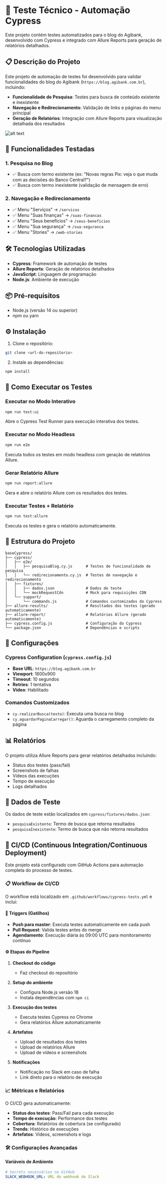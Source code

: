 # 🧪 Teste Técnico - Automação Cypress

Este projeto contém testes automatizados para o blog do Agibank, desenvolvido com Cypress e integrado com Allure Reports para geração de relatórios detalhados.

## 📋 Descrição do Projeto

Este projeto de automação de testes foi desenvolvido para validar funcionalidades do blog do Agibank (`https://blog.agibank.com.br`), incluindo:

- **Funcionalidade de Pesquisa**: Testes para busca de conteúdo existente e inexistente
- **Navegação e Redirecionamento**: Validação de links e páginas do menu principal
- **Geração de Relatórios**: Integração com Allure Reports para visualização detalhada dos resultados

![alt text](image/image.png)

## 🚀 Funcionalidades Testadas

### 1. Pesquisa no Blog
- ✅ Busca com termo existente (ex: "Novas regras Pix: veja o que muda com as decisões do Banco Central?")
- ✅ Busca com termo inexistente (validação de mensagem de erro)

### 2. Navegação e Redirecionamento
- ✅ Menu "Serviços" → `/servicos`
- ✅ Menu "Suas finanças" → `/suas-financas`
- ✅ Menu "Seus benefícios" → `/seus-beneficios`
- ✅ Menu "Sua segurança" → `/sua-seguranca`
- ✅ Menu "Stories" → `/web-stories`

## 🛠️ Tecnologias Utilizadas

- **Cypress**: Framework de automação de testes
- **Allure Reports**: Geração de relatórios detalhados
- **JavaScript**: Linguagem de programação
- **Node.js**: Ambiente de execução

## 📦 Pré-requisitos

- Node.js (versão 14 ou superior)
- npm ou yarn

## ⚙️ Instalação

1. Clone o repositório:
```bash
git clone <url-do-repositorio>
```

2. Instale as dependências:
```bash
npm install
```

## 🎯 Como Executar os Testes

### Executar no Modo Interativo
```bash
npm run test:ui
```
Abre o Cypress Test Runner para execução interativa dos testes.

### Executar no Modo Headless
```bash
npm run e2e
```
Executa todos os testes em modo headless com geração de relatórios Allure.

### Gerar Relatório Allure
```bash
npm run report:allure
```
Gera e abre o relatório Allure com os resultados dos testes.

### Executar Testes + Relatório
```bash
npm run test:allure
```
Executa os testes e gera o relatório automaticamente.

## 📁 Estrutura do Projeto

```
baseCypress/
├── cypress/
│   ├── e2e/
│   │   ├── pesquisaBlog.cy.js      # Testes de funcionalidade de pesquisa
│   │   └── redirecionamento.cy.js  # Testes de navegação e redirecionamento
│   ├── fixtures/
│   │   ├── dados.json              # Dados de teste
│   │   └── mockRequestCdn          # Mock para requisições CDN
│   └── support/
│       └── commands.js             # Comandos customizados do Cypress
├── allure-results/                 # Resultados dos testes (gerado automaticamente)
├── allure-report/                  # Relatórios Allure (gerado automaticamente)
├── cypress.config.js               # Configuração do Cypress
└── package.json                    # Dependências e scripts
```

## 🔧 Configurações

### Cypress Configuration (`cypress.config.js`)
- **Base URL**: `https://blog.agibank.com.br`
- **Viewport**: 1600x900
- **Timeout**: 10 segundos
- **Retries**: 1 tentativa
- **Vídeo**: Habilitado

### Comandos Customizados
- `cy.realizarBusca(texto)`: Executa uma busca no blog
- `cy.aguardarPaginaCarregar()`: Aguarda o carregamento completo da página

## 📊 Relatórios

O projeto utiliza Allure Reports para gerar relatórios detalhados incluindo:
- Status dos testes (pass/fail)
- Screenshots de falhas
- Vídeos das execuções
- Tempo de execução
- Logs detalhados

## 🧪 Dados de Teste

Os dados de teste estão localizados em `cypress/fixtures/dados.json`:
- `pesquisaExistente`: Termo de busca que retorna resultados
- `pesquisaInexistente`: Termo de busca que não retorna resultados

## 🔄 CI/CD (Continuous Integration/Continuous Deployment)

Este projeto está configurado com GitHub Actions para automação completa do processo de testes.

### 📋 Workflow de CI/CD

O workflow está localizado em `.github/workflows/cypress-tests.yml` e inclui:

#### 🚀 **Triggers (Gatilhos)**
- **Push para master**: Executa testes automaticamente em cada push
- **Pull Request**: Valida testes antes do merge
- **Agendamento**: Execução diária às 09:00 UTC para monitoramento contínuo

#### ⚙️ **Etapas do Pipeline**

1. **Checkout do código**
   - Faz checkout do repositório

2. **Setup do ambiente**
   - Configura Node.js versão 18
   - Instala dependências com `npm ci`

3. **Execução dos testes**
   - Executa testes Cypress no Chrome
   - Gera relatórios Allure automaticamente

4. **Artefatos**
   - Upload de resultados dos testes
   - Upload de relatórios Allure
   - Upload de vídeos e screenshots

5. **Notificações**
   - Notificação no Slack em caso de falha
   - Link direto para o relatório de execução

### 📈 **Métricas e Relatórios**

O CI/CD gera automaticamente:
- **Status dos testes**: Pass/Fail para cada execução
- **Tempo de execução**: Performance dos testes
- **Cobertura**: Relatórios de cobertura (se configurado)
- **Trends**: Histórico de execuções
- **Artefatos**: Vídeos, screenshots e logs

### 🛠️ **Configurações Avançadas**

#### Variáveis de Ambiente
```yaml
# Secrets necessários no GitHub
SLACK_WEBHOOK_URL: URL do webhook do Slack
```